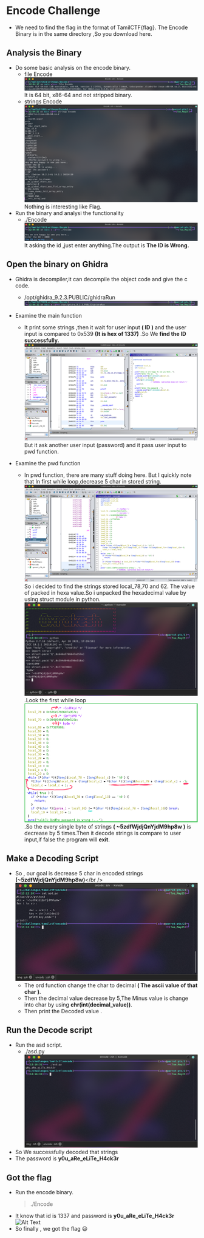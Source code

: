 # Encode Challenge
  - We need to find the flag in the format of TamilCTF{flag}. The Encode Binary is in the same directory ,So you download here.

## Analysis the Binary
  - Do some basic analysis on the encode binary.
    - file Encode![Alt Text](img/file.png)<br />It is 64 bit, x86-64 and not stripped binary.
    - strings Encode ![Alt Text](img/strings.png)<br />Nothing is interesting like Flag.
  - Run the binary and analysi the functionality
    - ./Encode<br />![Alt Text](img/run_bin.png)<br />It asking the id ,just enter anything.The output is **The ID is Wrong.**

## Open the binary on Ghidra
  - Ghidra is decompiler,it can decompile the object code and give the c code.
    - /opt/ghidra_9.2.3.PUBLIC/ghidraRun<br /> ![Alt Text](img/ghidra_open.png)<br />
  - Examine the main function
    - It print some strings ,then it wait for user input **( ID )** and the user input is compared to 0x539 **(It is hex of 1337)** .So We **find the ID successfully.**<br /> ![Alt Text](img/main.png)<br />But it ask another user input (password) and it pass user input to pwd function.<br />

  - Examine the pwd function
    - In pwd function, there are many stuff doing here. But I quickly note that In first while loop,decrease 5 char in stored string.<br />![Alt Text](img/pwd.png)<br />So i decided to find the strings stored local_78,70 and 62. The value of packed in hexa value.So i unpacked the hexadecimal value by using struct module in python.<br />![Alt Text](img/decode.png)<br />.Look the first while loop <br /> ![Alt Text](img/pwd_check.png).So the every single byte of strings **( ~5zdfWjdjQnYjdM9hp8w )** is decrease by 5 times.Then it decode strings is compare to user input,if false the program will **exit**.

## Make a Decoding Script
  - So , our goal is decrease 5 char in encoded strings **(~5zdfWjdjQnYjdM9hp8w)**</br />![Alt Text](img/script.png)<br />
    - The ord function change the char to decimal **( The ascii value of that char )**.
    - Then the decimal value decrease by 5,The Minus value is change into char by using **chr(int(decimal_value))**.
    - Then print the Decoded value .

## Run the Decode script
  - Run the asd script. 
    - ./asd.py <br /> ![Alt Text](img/decode_script.png)<br />
  - So We successfully decoded that strings
  - The password is **y0u_aRe_eLiTe_H4ck3r**

## Got the flag
  - Run the encode binary.
    > ./Encode 
  - It know that id is 1337 and password is **y0u_aRe_eLiTe_H4ck3r**<br />![Alt Text](img/flag)<br /> 
  - So finally , we got the flag :smiley:<br />




